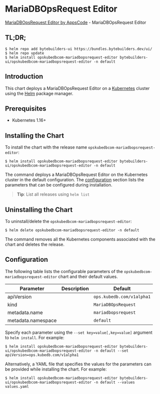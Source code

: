 # MariaDBOpsRequest Editor

[MariaDBOpsRequest Editor by AppsCode](https://byte.builders) - MariaDBOpsRequest Editor

## TL;DR;

```console
$ helm repo add bytebuilders-ui https://bundles.bytebuilders.dev/ui/
$ helm repo update
$ helm install opskubedbcom-mariadbopsrequest-editor bytebuilders-ui/opskubedbcom-mariadbopsrequest-editor -n default
```

## Introduction

This chart deploys a MariaDBOpsRequest Editor on a [Kubernetes](http://kubernetes.io) cluster using the [Helm](https://helm.sh) package manager.

## Prerequisites

- Kubernetes 1.16+

## Installing the Chart

To install the chart with the release name `opskubedbcom-mariadbopsrequest-editor`:

```console
$ helm install opskubedbcom-mariadbopsrequest-editor bytebuilders-ui/opskubedbcom-mariadbopsrequest-editor -n default
```

The command deploys a MariaDBOpsRequest Editor on the Kubernetes cluster in the default configuration. The [configuration](#configuration) section lists the parameters that can be configured during installation.

> **Tip**: List all releases using `helm list`

## Uninstalling the Chart

To uninstall/delete the `opskubedbcom-mariadbopsrequest-editor`:

```console
$ helm delete opskubedbcom-mariadbopsrequest-editor -n default
```

The command removes all the Kubernetes components associated with the chart and deletes the release.

## Configuration

The following table lists the configurable parameters of the `opskubedbcom-mariadbopsrequest-editor` chart and their default values.

|     Parameter      | Description |          Default          |
|--------------------|-------------|---------------------------|
| apiVersion         |             | `ops.kubedb.com/v1alpha1` |
| kind               |             | `MariaDBOpsRequest`       |
| metadata.name      |             | `mariadbopsrequest`       |
| metadata.namespace |             | `default`                 |


Specify each parameter using the `--set key=value[,key=value]` argument to `helm install`. For example:

```console
$ helm install opskubedbcom-mariadbopsrequest-editor bytebuilders-ui/opskubedbcom-mariadbopsrequest-editor -n default --set apiVersion=ops.kubedb.com/v1alpha1
```

Alternatively, a YAML file that specifies the values for the parameters can be provided while
installing the chart. For example:

```console
$ helm install opskubedbcom-mariadbopsrequest-editor bytebuilders-ui/opskubedbcom-mariadbopsrequest-editor -n default --values values.yaml
```
